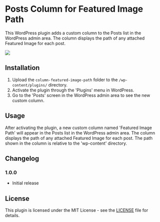 # Posts Column for Featured Image Path

This WordPress plugin adds a custom column to the Posts list in the WordPress admin area. The column displays the path of any attached Featured Image for each post.

![](screenshot.png)

## Installation

1. Upload the `column-featured-image-path` folder to the `/wp-content/plugins/` directory.
2. Activate the plugin through the 'Plugins' menu in WordPress.
3. Go to the 'Posts' screen in the WordPress admin area to see the new custom column.

## Usage

After activating the plugin, a new custom column named 'Featured Image Path' will appear in the Posts list in the WordPress admin area. The column displays the path of any attached Featured Image for each post. The path shown in the column is relative to the 'wp-content' directory.

## Changelog

### 1.0.0

* Initial release

## License

This plugin is licensed under the MIT License - see the [LICENSE](LICENSE) file for details.
